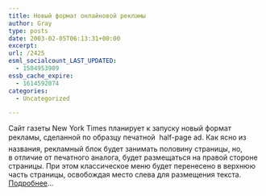 ```yaml
---
title: Новый формат онлайновой рекламы
author: Gray
type: posts
date: 2003-02-05T06:13:31+00:00
excerpt:
url: /2425
esml_socialcount_LAST_UPDATED:
  - 1504953989
essb_cache_expire:
  - 1614592074
categories:
  - Uncategorized

---
```








Сайт газеты New York Times планирует к&nbsp;запуску новый формат рекламы, сделанной по образцу печатной&nbsp;&#151; <nobr>half-page</nobr> ad. Как ясно из названия, рекламный блок будет занимать половину страницы, но, в&nbsp;отличие от печатного аналога, будет размещаться на правой стороне страницы. При этом классическое меню будет перенесено в&nbsp;верхнюю часть страницы, освобождая место слева для размещения текста.  
<a href="http://online.wsj.com/article_email/0,,SB1044045107442450944,00.html" target="_blank">Подробнее</a>&hellip;